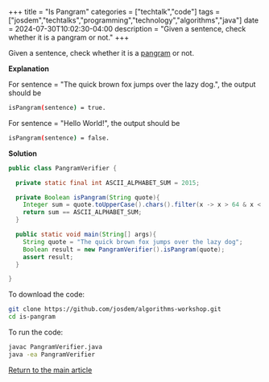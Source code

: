 +++
title = "Is Pangram"
categories = ["techtalk","code"]
tags = ["josdem","techtalks","programming","technology","algorithms","java"]
date = 2024-07-30T10:02:30-04:00
description = "Given a sentence, check whether it is a pangram or not."
+++


Given a sentence, check whether it is a [pangram](https://en.wikipedia.org/wiki/Pangram) or not.

**Explanation**

For sentence = "The quick brown fox jumps over the lazy dog.", the output should be

```bash
isPangram(sentence) = true.
```

For sentence = "Hello World!", the output should be

```bash
isPangram(sentence) = false.
```


**Solution**

```java
public class PangramVerifier {

  private static final int ASCII_ALPHABET_SUM = 2015;

  private Boolean isPangram(String quote){
    Integer sum = quote.toUpperCase().chars().filter(x -> x > 64 & x < 91).distinct().sum();
    return sum == ASCII_ALPHABET_SUM;
  }

  public static void main(String[] args){
    String quote = "The quick brown fox jumps over the lazy dog";
    Boolean result = new PangramVerifier().isPangram(quote);
    assert result;
  }

}
```


To download the code:

```bash
git clone https://github.com/josdem/algorithms-workshop.git
cd is-pangram
```

To run the code:

```bash
javac PangramVerifier.java
java -ea PangramVerifier
```


[Return to the main article](/techtalk/algorithms)
